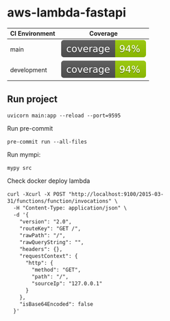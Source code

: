 # aws-lambda-fastapi

| CI Environment | Coverage |
|-----------|----------|
| main| ![Coverage Badge](https://github.com/ronihdzz/aws-lambda-fastapi/blob/artifacts/main/latest/coverage.svg) |
| development| ![Coverage Badge](https://github.com/ronihdzz/aws-lambda-fastapi/blob/artifacts/development/latest/coverage.svg) |


## Run project

```
uvicorn main:app --reload --port=9595
```

Run pre-commit

```
pre-commit run --all-files
```

Run mympi:

```
mypy src 
```



Check docker deploy lambda

```
curl -Xcurl -X POST "http://localhost:9100/2015-03-31/functions/function/invocations" \
  -H "Content-Type: application/json" \
  -d '{
    "version": "2.0",
    "routeKey": "GET /",
    "rawPath": "/",
    "rawQueryString": "",
    "headers": {},
    "requestContext": {
      "http": {
        "method": "GET",
        "path": "/",
        "sourceIp": "127.0.0.1"
      }
    },
    "isBase64Encoded": false
  }'
```
